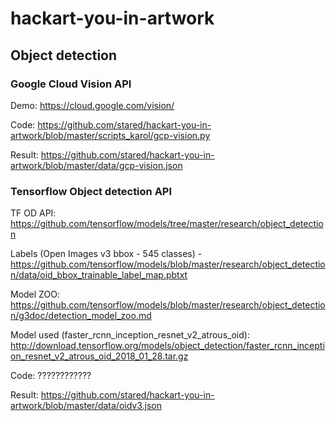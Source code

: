 # hackart-you-in-artwork

## Object detection

### Google Cloud Vision API

Demo: https://cloud.google.com/vision/

Code: https://github.com/stared/hackart-you-in-artwork/blob/master/scripts_karol/gcp-vision.py

Result: https://github.com/stared/hackart-you-in-artwork/blob/master/data/gcp-vision.json

### Tensorflow Object detection API

TF OD API: https://github.com/tensorflow/models/tree/master/research/object_detection

Labels (Open Images v3 bbox - 545 classes) - https://github.com/tensorflow/models/blob/master/research/object_detection/data/oid_bbox_trainable_label_map.pbtxt

Model ZOO: https://github.com/tensorflow/models/blob/master/research/object_detection/g3doc/detection_model_zoo.md

Model used (faster_rcnn_inception_resnet_v2_atrous_oid): http://download.tensorflow.org/models/object_detection/faster_rcnn_inception_resnet_v2_atrous_oid_2018_01_28.tar.gz

Code: ????????????

Result: https://github.com/stared/hackart-you-in-artwork/blob/master/data/oidv3.json
